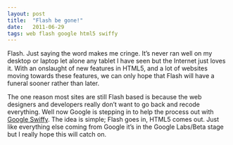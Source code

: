 ```yaml
---
layout: post
title:  "Flash be gone!"
date:   2011-06-29
tags: web flash google html5 swiffy
---
```

Flash. Just saying the word makes me cringe. It’s never ran well on my desktop or laptop let alone any tablet I have seen but the Internet just loves it. With an onslaught of new features in HTML5, and a lot of websites moving towards these features, we can only hope that Flash will have a funeral sooner rather than later.

The one reason most sites are still Flash based is because the web designers and developers really don’t want to go back and recode everything. Well now Google is stepping in to help the process out with [Google Swiffy](http://swiffy.googlelabs.com/). The idea is simple; Flash goes in, HTML5 comes out. Just like everything else coming from Google it’s in the Google Labs/Beta stage but I really hope this will catch on.
